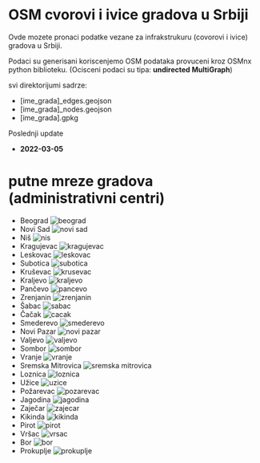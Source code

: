 # OSM cvorovi i ivice gradova u Srbiji

Ovde mozete pronaci podatke vezane za infrakstrukuru (covorovi i ivice) gradova u Srbiji.

Podaci su generisani koriscenjemo OSM podataka provuceni kroz OSMnx python biblioteku. (Ocisceni podaci su tipa: **undirected MultiGraph**)

svi direktorijumi sadrze:

- [ime_grada]_edges.geojson
- [ime_grada]_nodes.geojson
- [ime_grada].gpkg

Poslednji update
- **2022-03-05**

# putne mreze gradova (administrativni centri)

- Beograd
![beograd](beograd/beograd_network.png)
- Novi Sad
![novi sad](novi-sad/novi-sad_network.png)
- Niš
![nis](nis/nis_network.png)
- Kragujevac
![kragujevac](kragujevac/kragujevac_network.png)
- Leskovac
![leskovac](leskovac/leskovac_network.png)
- Subotica
![subotica](subotica/subotica_network.png)
- Kruševac
![krusevac](krusevac/krusevac_network.png)
- Kraljevo
![kraljevo](kraljevo/kraljevo_network.png)
- Pančevo
![pancevo](pancevo/pancevo_network.png)
- Zrenjanin
![zrenjanin](zrenjanin/zrenjanin_network.png)
- Šabac
![sabac](sabac/sabac_network.png)
- Čačak
![cacak](cacak/cacak_network.png)
- Smederevo
![smederevo](smederevo/smederevo_network.png)
- Novi Pazar
![novi pazar](novi-pazar/novi-pazar_network.png)
- Valjevo
![valjevo](valjevo/valjevo_network.png)
- Sombor
![sombor](sombor/sombor_network.png)
- Vranje
![vranje](vranje/vranje_network.png)
- Sremska Mitrovica
![sremska mitrovica](sremska-mitrovica/sremska-mitrovica_network.png)
- Loznica
![loznica](loznica/loznica_network.png)
- Užice
![uzice](uzice/uzice_network.png)
- Požarevac
![pozarevac](pozarevac/pozarevac_network.png)
- Jagodina
![jagodina](jagodina/jagodina_network.png)
- Zaječar
![zajecar](zajecar/zajecar_network.png)
- Kikinda
![kikinda](kikinda/kikinda_network.png)
- Pirot
![pirot](pirot/pirot_network.png)
- Vršac
![vrsac](vrsac/vrsac_network.png)
- Bor
![bor](bor/bor_network.png)
- Prokuplje
![prokuplje](prokuplje/prokuplje_network.png)